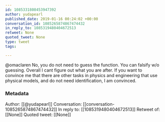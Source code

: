 ```yaml
---
id: 1085331808453947392
author: yudapearl
published_date: 2019-01-16 00:24:02 +00:00
conversation_id: 1085265874867474432
in_reply_to: 1085319480404672513
retweet: None
quoted_tweet: None
type: tweet
tags:

---
```


@omaclaren No, you do not need to guess the function. You can falsify w/o guessing.
Overall I cant figure out what you are after. If you want to convince me that there are other tasks in physics and engineering that use physical models, and do not need identification, I am convinced.

### Metadata

Author: [[@yudapearl]]
Conversation: [[conversation-1085265874867474432]]
In reply to: [[1085319480404672513]]
Retweet of: [[None]]
Quoted tweet: [[None]]
